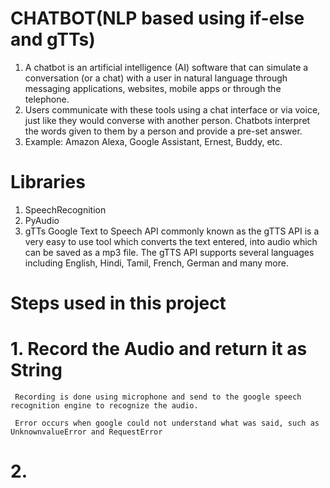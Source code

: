 # CHATBOT(NLP based using if-else and gTTs)
1. A chatbot is an artificial intelligence (AI) software that can simulate a conversation (or a chat) with a user in natural language through 
   messaging applications, websites, mobile apps or through the telephone.
2. Users communicate with these tools using a chat interface or via voice, just like they would converse with another person. Chatbots interpret the words given to them by a 
   person and provide a pre-set answer.
3. Example: Amazon Alexa, Google Assistant, Ernest, Buddy, etc.

# Libraries
1. SpeechRecognition
2. PyAudio
3. gTTs 
Google Text to Speech API commonly known as the gTTS API is a very easy to use tool which converts the text entered, into audio which can be saved as a mp3 file.
The gTTS API supports several languages including English, Hindi, Tamil, French, German and many more.

# Steps used in this project
# 1. Record the Audio and return it as String
     Recording is done using microphone and send to the google speech recognition engine to recognize the audio.
     
     Error occurs when google could not understand what was said, such as UnknownvalueError and RequestError 
     
# 2. 
   



